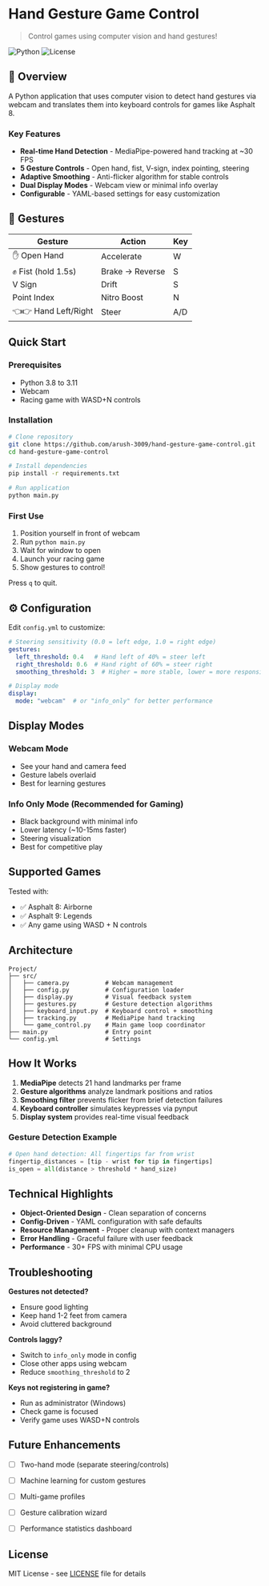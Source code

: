 # Hand Gesture Game Control

> Control games using computer vision and hand gestures!

![Python](https://img.shields.io/badge/python-3.8+-blue.svg)
![License](https://img.shields.io/badge/license-MIT-green.svg)

## 📖 Overview

A Python application that uses computer vision to detect hand gestures via webcam and translates them into keyboard controls for games like Asphalt 8.

### Key Features

- **Real-time Hand Detection** - MediaPipe-powered hand tracking at ~30 FPS
- **5 Gesture Controls** - Open hand, fist, V-sign, index pointing, steering
- **Adaptive Smoothing** - Anti-flicker algorithm for stable controls
- **Dual Display Modes** - Webcam view or minimal info overlay
- **Configurable** - YAML-based settings for easy customization

## 🎯 Gestures

| Gesture               | Action            | Key |
|-----------------------|-------------------|-----|
| ✋ Open Hand          | Accelerate        |  W  |
| ✊ Fist (hold 1.5s)   | Brake → Reverse   |  S  |
| V Sign                | Drift             |  S  |
| Point Index           | Nitro Boost       |  N  |
| 👈👉 Hand Left/Right  | Steer             | A/D |

## Quick Start

### Prerequisites

- Python 3.8 to 3.11
- Webcam
- Racing game with WASD+N controls

### Installation
```bash
# Clone repository
git clone https://github.com/arush-3009/hand-gesture-game-control.git
cd hand-gesture-game-control

# Install dependencies
pip install -r requirements.txt

# Run application
python main.py
```

### First Use

1. Position yourself in front of webcam
2. Run `python main.py`
3. Wait for window to open
4. Launch your racing game
5. Show gestures to control!

Press `q` to quit.

## ⚙️ Configuration

Edit `config.yml` to customize:
```yaml
# Steering sensitivity (0.0 = left edge, 1.0 = right edge)
gestures:
  left_threshold: 0.4   # Hand left of 40% = steer left
  right_threshold: 0.6  # Hand right of 60% = steer right
  smoothing_threshold: 3  # Higher = more stable, lower = more responsive

# Display mode
display:
  mode: "webcam"  # or "info_only" for better performance
```

## Display Modes

### Webcam Mode
- See your hand and camera feed
- Gesture labels overlaid
- Best for learning gestures

### Info Only Mode (Recommended for Gaming)
- Black background with minimal info
- Lower latency (~10-15ms faster)
- Steering visualization
- Best for competitive play

## Supported Games

Tested with:
- ✅ Asphalt 8: Airborne
- ✅ Asphalt 9: Legends
- ✅ Any game using WASD + N controls

## Architecture
```
Project/
├── src/
│   ├── camera.py          # Webcam management
│   ├── config.py          # Configuration loader
│   ├── display.py         # Visual feedback system
│   ├── gestures.py        # Gesture detection algorithms
│   ├── keyboard_input.py  # Keyboard control + smoothing
│   ├── tracking.py        # MediaPipe hand tracking
│   └── game_control.py    # Main game loop coordinator
├── main.py                # Entry point
└── config.yml             # Settings
```

## How It Works

1. **MediaPipe** detects 21 hand landmarks per frame
2. **Gesture algorithms** analyze landmark positions and ratios
3. **Smoothing filter** prevents flicker from brief detection failures
4. **Keyboard controller** simulates keypresses via pynput
5. **Display system** provides real-time visual feedback

### Gesture Detection Example
```python
# Open hand detection: All fingertips far from wrist
fingertip_distances = [tip - wrist for tip in fingertips]
is_open = all(distance > threshold * hand_size)
```

## Technical Highlights

- **Object-Oriented Design** - Clean separation of concerns
- **Config-Driven** - YAML configuration with safe defaults
- **Resource Management** - Proper cleanup with context managers
- **Error Handling** - Graceful failure with user feedback
- **Performance** - 30+ FPS with minimal CPU usage

## Troubleshooting

**Gestures not detected?**
- Ensure good lighting
- Keep hand 1-2 feet from camera
- Avoid cluttered background

**Controls laggy?**
- Switch to `info_only` mode in config
- Close other apps using webcam
- Reduce `smoothing_threshold` to 2

**Keys not registering in game?**
- Run as administrator (Windows)
- Check game is focused
- Verify game uses WASD+N controls

## Future Enhancements

- [ ] Two-hand mode (separate steering/controls)
- [ ] Machine learning for custom gestures
- [ ] Multi-game profiles
- [ ] Gesture calibration wizard
- [ ] Performance statistics dashboard


## License

MIT License - see [LICENSE](LICENSE) file for details
